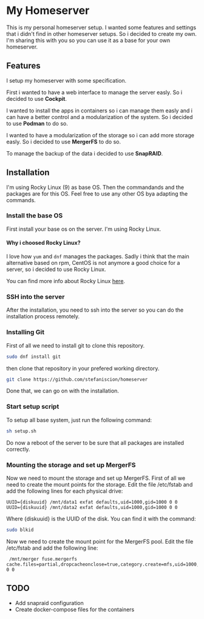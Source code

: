 # My Homeserver
This is my personal homeserver setup. I wanted some features and settings that i didn't find in other homeserver setups. So i decided to create my own. I'm sharing this with you so you can use it as a base for your own homeserver.
## Features
I setup my homeserver with some specification.

First i wanted to have a web interface to manage the server easly. So i decided to use **Cockpit**.

I wanted to install the apps in containers so i can manage them easly and i can have a better control and a modularization of the system. So i decided to use **Podman** to do so.

I wanted to have a modularization of the storage so i can add more storage easly. So i decided to use **MergerFS** to do so.

To manage the backup of the data i decided to use **SnapRAID**.

## Installation
I'm using Rocky Linux (9) as base OS. Then the commandands and the packages are for this OS. Feel free to use any other OS bya adapting the commands. 
### Install the base OS
First install your base os on the server.
I'm using Rocky Linux.
#### Why i choosed Rocky Linux?
I love how ```yum``` and ```dnf``` manages the packages. Sadly i think that the main alternative based on rpm, CentOS is not anymore a good choice for a server, so i decided to use Rocky Linux.

You can find more info about Rocky Linux [here](https://rockylinux.org/).
### SSH into the server
After the installation, you need to ssh into the server so you can do the installation process remotely.
### Installing Git
First of all we need to install git to clone this repository.
```bash 
sudo dnf install git
```
then clone that repository in your prefered working directory.
```bash 
git clone https://github.com/stefaniscion/homeserver
```
Done that, we can go on with the installation.
### Start setup script
To setup all base system, just run the following command:
```bash
sh setup.sh
```
Do now a reboot of the server to be sure that all packages are installed correctly.
### Mounting the storage and set up MergerFS
Now we need to mount the storage and set up MergerFS.
First of all we need to create the mount points for the storage.
Edit the file /etc/fstab and add the following lines for each physical drive:
```
UUID={diskuuid} /mnt/data1 exfat defaults,uid=1000,gid=1000 0 0
UUID={diskuuid} /mnt/data2 exfat defaults,uid=1000,gid=1000 0 0
```
Where {diskuuid} is the UUID of the disk. You can find it with the command:
```bash
sudo blkid
```
Now we need to create the mount point for the MergerFS pool. Edit the file /etc/fstab and add the following line:
```
 /mnt/merger fuse.mergerfs cache.files=partial,dropcacheonclose=true,category.create=mfs,uid=1000,gid=1000 0 0
```
## TODO
- Add snapraid configuration
- Create docker-compose files for the containers